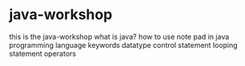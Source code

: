 # java-workshop
this is the  java-workshop 
what is java?
how to use note pad in java programming language
keywords
datatype
control statement
looping statement
operators